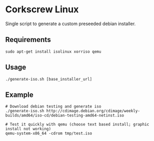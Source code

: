 Corkscrew Linux
===============

Single script to generate a custom preseeded debian installer.

Requirements
------------

```
sudo apt-get install isolinux xorriso qemu
```

Usage
-----

```
./generate-iso.sh [base_installer_url]
```

Example
-------

```
# Download debian testing and generate iso
./generate-iso.sh http://cdimage.debian.org/cdimage/weekly-builds/amd64/iso-cd/debian-testing-amd64-netinst.iso

# Test it quickly with qemu (choose text based install; graphic install not working)
qemu-system-x86_64 -cdrom tmp/test.iso
```

